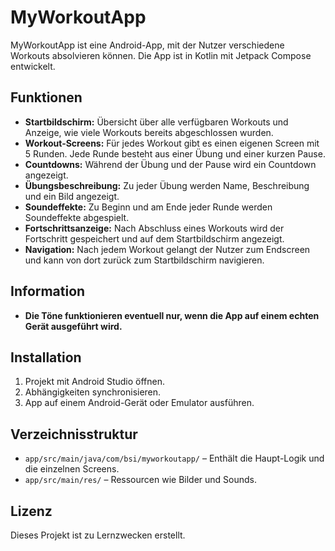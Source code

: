 # MyWorkoutApp

MyWorkoutApp ist eine Android-App, mit der Nutzer verschiedene Workouts absolvieren können. Die App ist in Kotlin mit Jetpack Compose entwickelt.

## Funktionen

- **Startbildschirm:** Übersicht über alle verfügbaren Workouts und Anzeige, wie viele Workouts bereits abgeschlossen wurden.
- **Workout-Screens:** Für jedes Workout gibt es einen eigenen Screen mit 5 Runden. Jede Runde besteht aus einer Übung und einer kurzen Pause.
- **Countdowns:** Während der Übung und der Pause wird ein Countdown angezeigt.
- **Übungsbeschreibung:** Zu jeder Übung werden Name, Beschreibung und ein Bild angezeigt.
- **Soundeffekte:** Zu Beginn und am Ende jeder Runde werden Soundeffekte abgespielt.
- **Fortschrittsanzeige:** Nach Abschluss eines Workouts wird der Fortschritt gespeichert und auf dem Startbildschirm angezeigt.
- **Navigation:** Nach jedem Workout gelangt der Nutzer zum Endscreen und kann von dort zurück zum Startbildschirm navigieren.

## Information

- **Die Töne funktionieren eventuell nur, wenn die App auf einem echten Gerät ausgeführt wird.**

## Installation

1. Projekt mit Android Studio öffnen.
2. Abhängigkeiten synchronisieren.
3. App auf einem Android-Gerät oder Emulator ausführen.

## Verzeichnisstruktur

- `app/src/main/java/com/bsi/myworkoutapp/` – Enthält die Haupt-Logik und die einzelnen Screens.
- `app/src/main/res/` – Ressourcen wie Bilder und Sounds.

## Lizenz

Dieses Projekt ist zu Lernzwecken erstellt.

